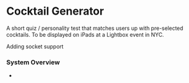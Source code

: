 # Cocktail Generator

A short quiz / personality test that matches users up with pre-selected cocktails. To be displayed on iPads at a Lightbox event in NYC.

Adding socket support

### System Overview
- 
